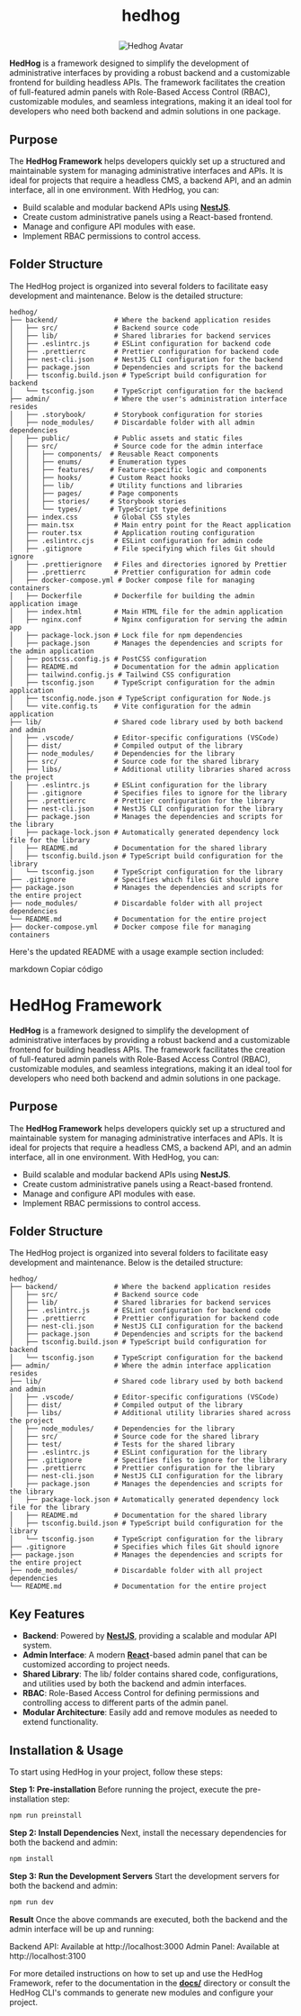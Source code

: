 # <p align="center">hedhog</p>

<p align="center">
  <img src="https://avatars.githubusercontent.com/u/177489127?s=200&v=4" alt="Hedhog Avatar" />
</p>

**HedHog** is a framework designed to simplify the development of administrative interfaces by providing a robust backend and a customizable frontend for building headless APIs. The framework facilitates the creation of full-featured admin panels with Role-Based Access Control (RBAC), customizable modules, and seamless integrations, making it an ideal tool for developers who need both backend and admin solutions in one package.

## Purpose

The **HedHog Framework** helps developers quickly set up a structured and maintainable system for managing administrative interfaces and APIs. It is ideal for projects that require a headless CMS, a backend API, and an admin interface, all in one environment. With HedHog, you can:

- Build scalable and modular backend APIs using [**NestJS**](https://nestjs.com/).
- Create custom administrative panels using a React-based frontend.
- Manage and configure API modules with ease.
- Implement RBAC permissions to control access.

## Folder Structure

The HedHog project is organized into several folders to facilitate easy development and maintenance. Below is the detailed structure:

```plaintext
hedhog/
├── backend/              # Where the backend application resides
│   ├── src/              # Backend source code
│   ├── lib/              # Shared libraries for backend services
│   ├── .eslintrc.js      # ESLint configuration for backend code
│   ├── .prettierrc       # Prettier configuration for backend code
│   ├── nest-cli.json     # NestJS CLI configuration for the backend
│   ├── package.json      # Dependencies and scripts for the backend
│   ├── tsconfig.build.json # TypeScript build configuration for backend
│   └── tsconfig.json     # TypeScript configuration for the backend
├── admin/                # Where the user's administration interface resides
│   ├── .storybook/       # Storybook configuration for stories
│   ├── node_modules/     # Discardable folder with all admin dependencies
│   ├── public/           # Public assets and static files
│   ├── src/              # Source code for the admin interface
│   │   ├── components/  # Reusable React components
│   │   ├── enums/       # Enumeration types
│   │   ├── features/    # Feature-specific logic and components
│   │   ├── hooks/       # Custom React hooks
│   │   ├── lib/         # Utility functions and libraries
│   │   ├── pages/       # Page components
│   │   ├── stories/     # Storybook stories
│   │   └── types/       # TypeScript type definitions
│   ├── index.css         # Global CSS styles
│   ├── main.tsx          # Main entry point for the React application
│   ├── router.tsx        # Application routing configuration
│   ├── .eslintrc.cjs     # ESLint configuration for admin code
│   ├── .gitignore        # File specifying which files Git should ignore
│   ├── .prettierignore   # Files and directories ignored by Prettier
│   ├── .prettierrc       # Prettier configuration for admin code
│   ├── docker-compose.yml # Docker compose file for managing containers
│   ├── Dockerfile        # Dockerfile for building the admin application image
│   ├── index.html        # Main HTML file for the admin application
│   ├── nginx.conf        # Nginx configuration for serving the admin app
│   ├── package-lock.json # Lock file for npm dependencies
│   ├── package.json      # Manages the dependencies and scripts for the admin application
│   ├── postcss.config.js # PostCSS configuration
│   ├── README.md         # Documentation for the admin application
│   ├── tailwind.config.js # Tailwind CSS configuration
│   ├── tsconfig.json     # TypeScript configuration for the admin application
│   ├── tsconfig.node.json # TypeScript configuration for Node.js
│   └── vite.config.ts    # Vite configuration for the admin application
├── lib/                  # Shared code library used by both backend and admin
│   ├── .vscode/          # Editor-specific configurations (VSCode)
│   ├── dist/             # Compiled output of the library
│   ├── node_modules/     # Dependencies for the library
│   ├── src/              # Source code for the shared library
│   ├── libs/             # Additional utility libraries shared across the project
│   ├── .eslintrc.js      # ESLint configuration for the library
│   ├── .gitignore        # Specifies files to ignore for the library
│   ├── .prettierrc       # Prettier configuration for the library
│   ├── nest-cli.json     # NestJS CLI configuration for the library
│   ├── package.json      # Manages the dependencies and scripts for the library
│   ├── package-lock.json # Automatically generated dependency lock file for the library
│   ├── README.md         # Documentation for the shared library
│   ├── tsconfig.build.json # TypeScript build configuration for the library
│   └── tsconfig.json     # TypeScript configuration for the library
├── .gitignore            # Specifies which files Git should ignore
├── package.json          # Manages the dependencies and scripts for the entire project
├── node_modules/         # Discardable folder with all project dependencies
└── README.md             # Documentation for the entire project
├── docker-compose.yml    # Docker compose file for managing containers
```

Here's the updated README with a usage example section included:

markdown
Copiar código

# HedHog Framework

**HedHog** is a framework designed to simplify the development of administrative interfaces by providing a robust backend and a customizable frontend for building headless APIs. The framework facilitates the creation of full-featured admin panels with Role-Based Access Control (RBAC), customizable modules, and seamless integrations, making it an ideal tool for developers who need both backend and admin solutions in one package.

## Purpose

The **HedHog Framework** helps developers quickly set up a structured and maintainable system for managing administrative interfaces and APIs. It is ideal for projects that require a headless CMS, a backend API, and an admin interface, all in one environment. With HedHog, you can:

- Build scalable and modular backend APIs using **NestJS**.
- Create custom administrative panels using a React-based frontend.
- Manage and configure API modules with ease.
- Implement RBAC permissions to control access.

## Folder Structure

The HedHog project is organized into several folders to facilitate easy development and maintenance. Below is the detailed structure:

```plaintext
hedhog/
├── backend/              # Where the backend application resides
│   ├── src/              # Backend source code
│   ├── lib/              # Shared libraries for backend services
│   ├── .eslintrc.js      # ESLint configuration for backend code
│   ├── .prettierrc       # Prettier configuration for backend code
│   ├── nest-cli.json     # NestJS CLI configuration for the backend
│   ├── package.json      # Dependencies and scripts for the backend
│   ├── tsconfig.build.json # TypeScript build configuration for backend
│   └── tsconfig.json     # TypeScript configuration for the backend
├── admin/                # Where the admin interface application resides
├── lib/                  # Shared code library used by both backend and admin
│   ├── .vscode/          # Editor-specific configurations (VSCode)
│   ├── dist/             # Compiled output of the library
│   ├── libs/             # Additional utility libraries shared across the project
│   ├── node_modules/     # Dependencies for the library
│   ├── src/              # Source code for the shared library
│   ├── test/             # Tests for the shared library
│   ├── .eslintrc.js      # ESLint configuration for the library
│   ├── .gitignore        # Specifies files to ignore for the library
│   ├── .prettierrc       # Prettier configuration for the library
│   ├── nest-cli.json     # NestJS CLI configuration for the library
│   ├── package.json      # Manages the dependencies and scripts for the library
│   ├── package-lock.json # Automatically generated dependency lock file for the library
│   ├── README.md         # Documentation for the shared library
│   ├── tsconfig.build.json # TypeScript build configuration for the library
│   └── tsconfig.json     # TypeScript configuration for the library
├── .gitignore            # Specifies which files Git should ignore
├── package.json          # Manages the dependencies and scripts for the entire project
├── node_modules/         # Discardable folder with all project dependencies
└── README.md             # Documentation for the entire project
```

## Key Features

- **Backend**: Powered by [**NestJS**](https://nestjs.com/), providing a scalable and modular API system.
- **Admin Interface**: A modern [**React**](https://react.dev/)-based admin panel that can be customized according to project needs.
- **Shared Library**: The lib/ folder contains shared code, configurations, and utilities used by both the backend and admin interfaces.
- **RBAC**: Role-Based Access Control for defining permissions and controlling access to different parts of the admin panel.
- **Modular Architecture**: Easily add and remove modules as needed to extend functionality.

## Installation & Usage

To start using HedHog in your project, follow these steps:

**Step 1: Pre-installation**
Before running the project, execute the pre-installation step:

```bash
npm run preinstall
```

**Step 2: Install Dependencies**
Next, install the necessary dependencies for both the backend and admin:

```bash
npm install
```

**Step 3: Run the Development Servers**
Start the development servers for both the backend and admin:

```bash
npm run dev
```

**Result**
Once the above commands are executed, both the backend and the admin interface will be up and running:

Backend API: Available at http://localhost:3000
Admin Panel: Available at http://localhost:3100

For more detailed instructions on how to set up and use the HedHog Framework, refer to the documentation in the [**docs/**](https://github.com/hed-hog/docs) directory or consult the HedHog CLI's commands to generate new modules and configure your project.
